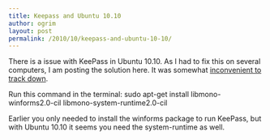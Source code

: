 ```yaml
---
title: Keepass and Ubuntu 10.10
author: ogrim
layout: post
permalink: /2010/10/keepass-and-ubuntu-10-10/
---
```

There is a issue with KeePass in Ubuntu 10.10. As I had to fix this on several computers, I am posting the solution here. It was somewhat [inconvenient to track down][1].

Run this command in the terminal:
	sudo apt-get install libmono-winforms2.0-cil libmono-system-runtime2.0-cil

Earlier you only needed to install the winforms package to run KeePass, but with Ubuntu 10.10 it seems you need the system-runtime as well.

 [1]: http://sourceforge.net/projects/keepass/forums/forum/329221/topic/3888372
